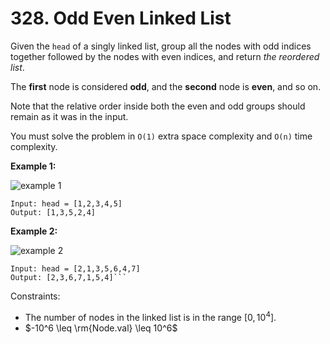 # 328. Odd Even Linked List

Given the `head` of a singly linked list, group all the nodes with odd indices together followed by the nodes with even indices, and return _the reordered list_.

The **first** node is considered **odd**, and the **second** node is **even**, and so on.

Note that the relative order inside both the even and odd groups should remain as it was in the input.

You must solve the problem in `O(1)` extra space complexity and `O(n)` time complexity.

**Example 1:**

![example 1](https://assets.leetcode.com/uploads/2021/03/10/oddeven-linked-list.jpg)

```()
Input: head = [1,2,3,4,5]
Output: [1,3,5,2,4]
```

**Example 2:**

![example 2](https://assets.leetcode.com/uploads/2021/03/10/oddeven2-linked-list.jpg)

````()
Input: head = [2,1,3,5,6,4,7]
Output: [2,3,6,7,1,5,4]```
````

Constraints:

- The number of nodes in the linked list is in the range $[0, 10^4]$.
- $-10^6 \leq \rm{Node.val} \leq 10^6$
